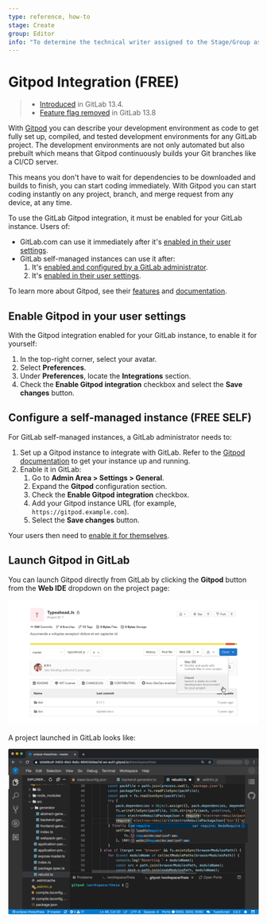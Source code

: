 ```yaml
---
type: reference, how-to
stage: Create
group: Editor
info: "To determine the technical writer assigned to the Stage/Group associated with this page, see https://about.gitlab.com/handbook/engineering/ux/technical-writing/#assignments"
---
```


# Gitpod Integration **(FREE)**

> - [Introduced](https://gitlab.com/gitlab-org/gitlab/-/issues/228893) in GitLab 13.4.
> - [Feature flag removed](https://gitlab.com/gitlab-org/gitlab/-/258206) in GitLab 13.8

With [Gitpod](https://gitpod.io/) you can describe your development environment as code to get fully
set up, compiled, and tested development environments for any GitLab project. The development
environments are not only automated but also prebuilt which means that Gitpod continuously builds
your Git branches like a CI/CD server.

This means you don't have to wait for dependencies to be downloaded and builds to finish, you can start
coding immediately. With Gitpod you can start coding instantly on any project, branch, and merge
request from any device, at any time.

To use the GitLab Gitpod integration, it must be enabled for your GitLab instance. Users of:

- GitLab.com can use it immediately after it's [enabled in their user settings](#enable-gitpod-in-your-user-settings).
- GitLab self-managed instances can use it after:
  1. It's [enabled and configured by a GitLab administrator](#configure-a-self-managed-instance).
  1. It's [enabled in their user settings](#enable-gitpod-in-your-user-settings).

To learn more about Gitpod, see their [features](https://www.gitpod.io/features/) and
[documentation](https://www.gitpod.io/docs/).

## Enable Gitpod in your user settings

With the Gitpod integration enabled for your GitLab instance, to enable it for yourself:

1. In the top-right corner, select your avatar.
1. Select **Preferences**.
1. Under **Preferences**, locate the **Integrations** section.
1. Check the **Enable Gitpod integration** checkbox and select the **Save changes** button.

## Configure a self-managed instance **(FREE SELF)**

For GitLab self-managed instances, a GitLab administrator needs to:

1. Set up a Gitpod instance to integrate with GitLab. Refer to the [Gitpod documentation](https://www.gitpod.io/docs/self-hosted/latest/self-hosted/)
   to get your instance up and running.
1. Enable it in GitLab:
   1. Go to **Admin Area > Settings > General**.
   1. Expand the **Gitpod** configuration section.
   1. Check the **Enable Gitpod integration** checkbox.
   1. Add your Gitpod instance URL (for example, `https://gitpod.example.com`).
   1. Select the **Save changes** button.

Your users then need to [enable it for themselves](#enable-gitpod-in-your-user-settings).

## Launch Gitpod in GitLab

You can launch Gitpod directly from GitLab by clicking the **Gitpod** button from the **Web IDE**
dropdown on the project page:

![Gitpod Button on Project Page](img/gitpod_button_project_page_v13_4.png)

A project launched in GitLab looks like:

![Gitpod interface](img/gitpod_web_interface_v13_4.png)
